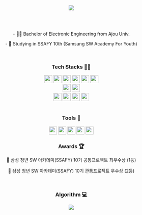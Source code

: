 <div align="center">
<img src="https://capsule-render.vercel.app/api?type=transparent&color=timeAuto&height=100&section=header&text=UNZO&fontSize=80" />
</div>

<br>
<br>

<div align="center">
    <br>
    <p>- 👨‍🎓 Bachelor of Electronic Engineering from Ajou Univ.</p>
    <p>- 📖 Studying in SSAFY 10th (Samsung SW Academy For Youth)</p>
</div>

<br>

<div align="center">
<h3>Tech Stacks 💪🏻</h3>
<img src="https://img.shields.io/badge/React-61DAFB?style=flat-square&logo=React&logoColor=black" height="25"/></a>
<img src="https://img.shields.io/badge/Vue3-4FC08D?style=flat-square&logo=vuedotjs&logoColor=white" height="25"/></a>
<img src="https://img.shields.io/badge/html5-E34F26?style=flat-square&logo=html5&logoColor=white" height="25"/></a>
<img src="https://img.shields.io/badge/Sass-CC6699?style=flat-square&logo=Sass&logoColor=white" height="25"/></a>
<img src="https://img.shields.io/badge/css3-1572B6?style=flat-square&logo=css3&logoColor=white" height="25"/></a>
<img src="https://img.shields.io/badge/Tailwind CSS-06B6D4?style=flat-square&logo=Tailwind CSS&logoColor=white" height="25"/></a>
<br>
<img src="https://img.shields.io/badge/SQLite-003B57?style=flat-square&logo=sqlite&logoColor=white" height="25"/></a>
<img src="https://img.shields.io/badge/Django-092E20?style=flat-square&logo=django&logoColor=white" height="25"/></a>
<br>
<img src="https://shields.io/badge/TypeScript-3178C6?logo=TypeScript&logoColor=FFF&style=flat-square" height="25"/></a>
<img src="https://img.shields.io/badge/Javascript-F7DF1E?style=flat-square&logo=javascript&logoColor=white" height="25"/></a>
<img src="https://img.shields.io/badge/Python-3776AB?style=flat-square&logo=Python&logoColor=white" height="25"/></a>
<img src="https://img.shields.io/badge/C++-00599C?style=flat-square&logo=C%2B%2B&logoColor=white" height="25"/></a>
</div>

<br>

<div align="center">
<h3>Tools 🔧</h3>
<img src="https://img.shields.io/badge/Git-F05032?style=flat-square&logo=git&logoColor=white" height="25"/></a>
<img src="https://img.shields.io/badge/Visual%20Studio%20Code-007ACC?style=flat-square&logo=visualstudiocode&logoColor=white" height="25"/></a>
<img src="https://img.shields.io/badge/Visual Studio-5C2D91?style=flat-square&logo=Visual Studio&logoColor=white" height="25"/>
<img src="https://img.shields.io/badge/Pycharm-006600?style=flat-square&logo=pycharm&logoColor=white" height="25"/></a>
<img src="https://img.shields.io/badge/WebStorm-000000?style=flat-square&logo=WebStorm&logoColor=white" height="25"/></a>

<br>

<div align="center">
<h3>Awards 🏆</h3>
<p>🥇 삼성 청년 SW 아카데미(SSAFY) 10기 공통프로젝트 최우수상 (1등)</p>
<p>🏅 삼성 청년 SW 아카데미(SSAFY) 10기 관통프로젝트 우수상 (2등)</p>
</div>

<br>

<div align="center">
<h3>Algorithm 💻</h3>
<img src="http://mazassumnida.wtf/api/v2/generate_badge?boj=lyj000720"> 
</div>
